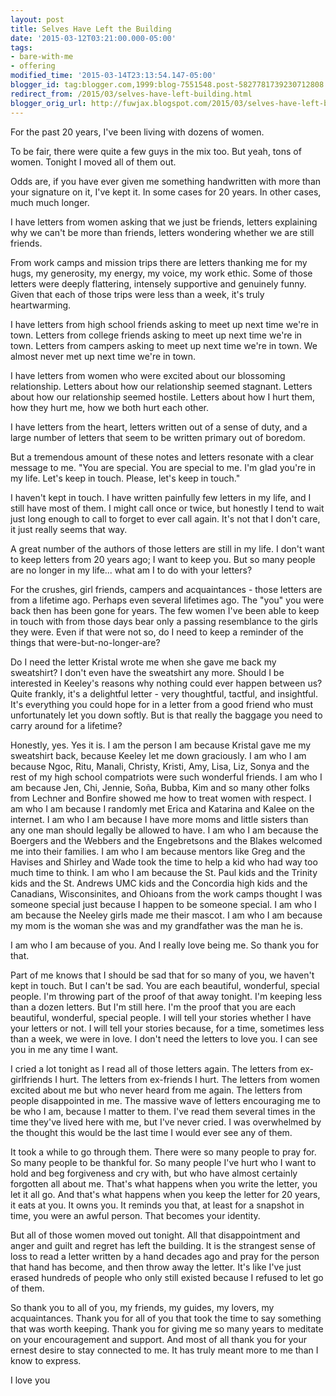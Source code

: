 ```yaml
---
layout: post
title: Selves Have Left the Building
date: '2015-03-12T03:21:00.000-05:00'
tags: 
- bare-with-me
- offering
modified_time: '2015-03-14T23:13:54.147-05:00'
blogger_id: tag:blogger.com,1999:blog-7551548.post-5827781739230712808
redirect_from: /2015/03/selves-have-left-building.html
blogger_orig_url: http://fuwjax.blogspot.com/2015/03/selves-have-left-building.html
---
```


For the past 20 years, I've been living with dozens of women.

To be fair, there were quite a few guys in the mix too. But yeah, tons of women. Tonight I moved all of them out.

Odds are, if you have ever given me something handwritten with more than your signature on it, I've kept it. In some cases for 20 years. In other cases, much much longer.

I have letters from women asking that we just be friends, letters explaining why we can't be more than friends, letters wondering whether we are still friends.

From work camps and mission trips there are letters thanking me for my hugs, my generosity, my energy, my voice, my work ethic. Some of those letters were deeply flattering, intensely supportive and genuinely funny. Given that each of those trips were less than a week, it's truly heartwarming.

I have letters from high school friends asking to meet up next time we're in town. Letters from college friends asking to meet up next time we're in town. Letters from campers asking to meet up next time we're in town. We almost never met up next time we're in town.

I have letters from women who were excited about our blossoming relationship. Letters about how our relationship seemed stagnant. Letters about how our relationship seemed hostile. Letters about how I hurt them, how they hurt me, how we both hurt each other.

I have letters from the heart, letters written out of a sense of duty, and a large number of letters that seem to be written primary out of boredom.

But a tremendous amount of these notes and letters resonate with a clear message to me. "You are special. You are special to me. I'm glad you're in my life. Let's keep in touch. Please, let's keep in touch."

I haven't kept in touch. I have written painfully few letters in my life, and I still have most of them. I might call once or twice, but honestly I tend to wait just long enough to call to forget to ever call again. It's not that I don't care, it just really seems that way.

A great number of the authors of those letters are still in my life. I don't want to keep letters from 20 years ago; I want to keep you. But so many people are no longer in my life... what am I to do with your letters?

For the crushes, girl friends, campers and acquaintances - those letters are from a lifetime ago. Perhaps even several lifetimes ago. The "you" you were back then has been gone for years. The few women I've been able to keep in touch with from those days bear only a passing resemblance to the girls they were. Even if that were not so, do I need to keep a reminder of the things that were-but-no-longer-are?

Do I need the letter Kristal wrote me when she gave me back my sweatshirt? I don't even have the sweatshirt any more. Should I be interested in Keeley's reasons why nothing could ever happen between us? Quite frankly, it's a delightful letter - very thoughtful, tactful, and insightful. It's everything you could hope for in a letter from a good friend who must unfortunately let you down softly. But is that really the baggage you need to carry around for a lifetime?

Honestly, yes. Yes it is. I am the person I am because Kristal gave me my sweatshirt back, because Keeley let me down graciously. I am who I am because Ngoc, Ritu, Manali, Christy, Kristi, Amy, Lisa, Liz, Sonya and the rest of my high school compatriots were such wonderful friends. I am who I am because Jen, Chi, Jennie, Soña, Bubba, Kim and so many other folks from Lechner and Bonfire showed me how to treat women with respect. I am who I am because I randomly met Erica and Katarina and Kalee on the internet. I am who I am because I have more moms and little sisters than any one man should legally be allowed to have. I am who I am because the Boergers and the Webbers and the Engebretsons and the Blakes welcomed me into their families. I am who I am because mentors like Greg and the Havises and Shirley and Wade took the time to help a kid who had way too much time to think. I am who I am because the St. Paul kids and the Trinity kids and the St. Andrews UMC kids and the Concordia high kids and the Canadians, Wisconsinites, and Ohioans from the work camps thought I was someone special just because I happen to be someone special. I am who I am because the Neeley girls made me their mascot. I am who I am because my mom is the woman she was and my grandfather was the man he is.

I am who I am because of you. And I really love being me. So thank you for that.

Part of me knows that I should be sad that for so many of you, we haven't kept in touch. But I can't be sad. You are each beautiful, wonderful, special people. I'm throwing part of the proof of that away tonight. I'm keeping less than a dozen letters. But I'm still here. I'm the proof that you are each beautiful, wonderful, special people. I will tell your stories whether I have your letters or not. I will tell your stories because, for a time, sometimes less than a week, we were in love. I don't need the letters to love you. I can see you in me any time I want.

I cried a lot tonight as I read all of those letters again. The letters from ex-girlfriends I hurt. The letters from ex-friends I hurt. The letters from women excited about me but who never heard from me again. The letters from people disappointed in me. The massive wave of letters encouraging me to be who I am, because I matter to them. I've read them several times in the time they've lived here with me, but I've never cried. I was overwhelmed by the thought this would be the last time I would ever see any of them.

It took a while to go through them. There were so many people to pray for. So many people to be thankful for. So many people I've hurt who I want to hold and beg forgiveness and cry with, but who have almost certainly forgotten all about me. That's what happens when you write the letter, you let it all go. And that's what happens when you keep the letter for 20 years, it eats at you. It owns you. It reminds you that, at least for a snapshot in time, you were an awful person. That becomes your identity.

But all of those women moved out tonight. All that disappointment and anger and guilt and regret has left the building. It is the strangest sense of loss to read a letter written by a hand decades ago and pray for the person that hand has become, and then throw away the letter. It's like I've just erased hundreds of people who only still existed because I refused to let go of them.

So thank you to all of you, my friends, my guides, my lovers, my acquaintances. Thank you for all of you that took the time to say something that was worth keeping. Thank you for giving me so many years to meditate on your encouragement and support. And most of all thank you for your ernest desire to stay connected to me. It has truly meant more to me than I know to express.

I love you